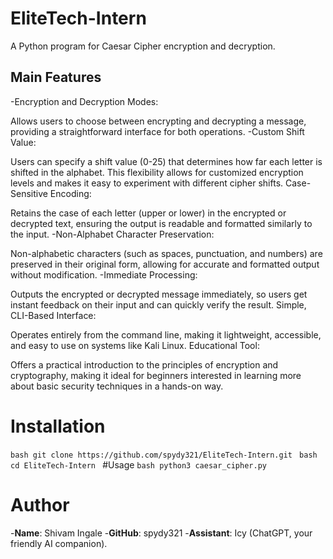 # EliteTech-Intern
A Python program for Caesar Cipher encryption and decryption.
## Main Features
-Encryption and Decryption Modes:

Allows users to choose between encrypting and decrypting a message, providing a straightforward interface for both operations.
-Custom Shift Value:

Users can specify a shift value (0-25) that determines how far each letter is shifted in the alphabet. This flexibility allows for customized encryption levels and makes it easy to experiment with different cipher shifts.
Case-Sensitive Encoding:

Retains the case of each letter (upper or lower) in the encrypted or decrypted text, ensuring the output is readable and formatted similarly to the input.
-Non-Alphabet Character Preservation:

Non-alphabetic characters (such as spaces, punctuation, and numbers) are preserved in their original form, allowing for accurate and formatted output without modification.
-Immediate Processing:

Outputs the encrypted or decrypted message immediately, so users get instant feedback on their input and can quickly verify the result.
Simple, CLI-Based Interface:

Operates entirely from the command line, making it lightweight, accessible, and easy to use on systems like Kali Linux.
Educational Tool:

Offers a practical introduction to the principles of encryption and cryptography, making it ideal for beginners interested in learning more about basic security techniques in a hands-on way.
# Installation
``bash
git clone https://github.com/spydy321/EliteTech-Intern.git
``
``bash
cd EliteTech-Intern
``
#Usage
``bash
python3 caesar_cipher.py
``
# Author
-**Name**: Shivam Ingale
-**GitHub**: spydy321
-**Assistant**: Icy (ChatGPT, your friendly AI companion).
